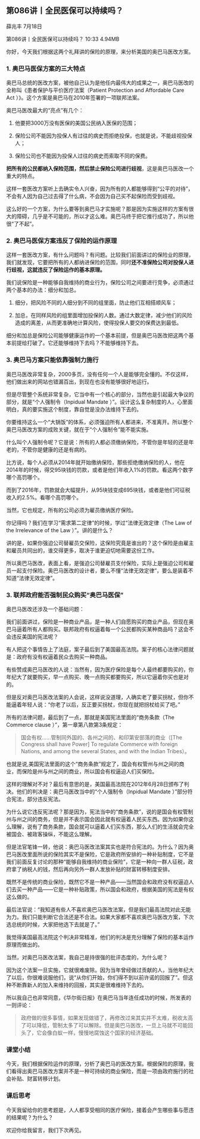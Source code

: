 

## 第086讲丨全民医保可以持续吗？


薛兆丰
7月18日

第086讲丨全民医保可以持续吗？
10:33 4.94MB


你好，今天我们根据这两个礼拜讲的保险的原理，来分析美国的奥巴马医改方案。

### 1. 奥巴马医保方案的三大特点

奥巴马总统的医改方案，被他自己认为是他任内最伟大的成果之一，奥巴马医改的全称叫《患者保护与平价医疗法案（Patient Protection and Affordable Care Act ）》。这个方案是奥巴马在2010年签署的一项联邦法案。

奥巴马医改最大的“亮点”有几个：

1. 他要把3000万没有医保的美国公民纳入医保的范围；

2. 保险公司不能因为投保人有过往的病史而拒绝投保，也就是说，不能歧视投保人；

3. 保险公司也不能因为投保人过往的病史而索取不同的保费。

**把所有的公民都纳入保险范围，然后禁止保险公司进行歧视**，这是奥巴马医改一个重大的特点。

这样一套医改方案听上去确实令人兴奋，因为所有的人都能够得到“公平的对待”，不会有人因为自己过去得了什么病，不会因为自己买不起保险而受到歧视。

这么好的一个方案，为什么要等到奥巴马才实施呢？那是因为实施这样的方案有很大的障碍，几乎是不可能的，所以才这么难。奥巴马终于把它推行成功了，所以他很“了不起”。

### 2. 奥巴马医保方案违反了保险的运作原理

这样一套医改方案，有什么问题吗？有问题。比较我们前面讲过的保险业的原理，我们就发现，它要把所有的人都纳进保险的范围，同时**还不准保险公司对投保人进行歧视，这就违反了保险运作的基本原理。**

我们说保险是一种能够自我维持的商业行为，保险公司之间要进行竞争，必须通过两个基本的办法：细分和加总。

1. 细分，把风险不同的人细分到不同的组里面，防止他们互相搭顺风车；

2. 加总，在同样风险的组里面增加投保的人数。通过大数定律，减少他们的风险造成的离差，从而更准确地计算风险，使得投保人要交的保费达到最低。

细分和加总是保险公司能够健康运作的一个基本前提，但是奥巴马医改把这两个基本前提给打破了。它还能够维持下去吗？不能够维持下去。

### 3. 奥巴马方案只能依靠强制力施行

奥巴马医改非常复杂，2000多页，没有任何一个人是能够完全懂的。不仅这样，他们做出来的网站也错漏百出，到现在也没有能够很好地运行。

但是尽管整个系统非常复杂，它当中有一个核心的部分，当然也是引起最大争议的部分，就是“个人强制令（Inpidual Mandate ）”。设计这么复杂制度的人，心里面明白，真的要实施这个制度，靠自觉是没办法维持下去的。

你要维持这么一个“大锅饭”的体系，必须强迫所有人都进来，不准离开。所以整个奥巴马医改方案的成败关键，就在于“个人强制令”能不能实施。

什么叫个人强制令呢？它是说：所有的人都必须缴纳保险，不管你是年轻的还是年老的，不管你是健康的还是有病的。

比方说，每个人必须从2014年就开始缴纳保险，那些拒绝缴纳保险的人，他在2014年的时候，得交95块钱的罚款，或者是他们年收入1%的罚款。看这两个数字哪个高罚哪个。

而到了2016年，罚款就会大幅提升，从95块钱变成695块钱，或者是他们可征税收入的2.5%。看哪个高罚哪个。

当然，它也规定，所有的公司必须为雇员缴纳医疗保险。

你记得吗？我们在学习“需求第二定律”的时候，学过“法律无效定律（The Law of the Irrelevance of the Law ）”。讲的是什么？

讲的是，如果你强迫公司替雇员交保险，这保险究竟是谁出的？这个保险是由雇主和雇员共同出的，谁交得更多，取决于谁更迫切地需要这份工作。

所以奥巴马医改，表面上看，是强迫公司替雇员支付保险，实际上是强迫公司和雇员一起支付保险。奥巴马医改的设计者，要么不懂“法律无效定律”，要么是装着不知道“法律无效定律”。

### 3. 联邦政府能否强制民众购买“奥巴马医保”

奥巴马医改还涉及一个基础问题：

我们前面讲过，保险是一种商业产品，是一种人们自愿购买的商业产品，但现在奥巴马逼着所有人都购买。联邦政府有权逼着每一个公民都购买某种商品吗？这会不会违反美国的宪法呢？

有人把这个事情告上了法庭，案子最后到了美国最高法院。案子的核心法律问题就是：政府有没有权逼着民众去购买一种商品。

有些赞成奥巴马医改的人说：当然有，因为医疗保险是每个人最终都要购买的，你年纪大了就要购买，早一点购买、晚一点购买都要购买，所以它逼着你买也是对的。

但是反对奥巴马医改法案的人会说，这样说没道理，人确实老了要买拐杖，但你不能逼着年轻人说：“你老了以后，反正要买拐杖，你现在就把拐杖给买了吧。”

所有的法律问题，最后到了一点，那就是美国宪法里面的“商务条款（The Commerce clause ）”，第一章第八款第3条规定：

> 国会有权……管制同外国的、各州之间的、和印第安部落的商业（[The Congress shall have Power] To regulate Commerce with foreign Nations, and among the several States, and with the Indian Tribes）。

也就是说,美国宪法里面的这个“商务条款”规定了，国会有权管州与州之间的商业，而保险是州与州之间的商业，所以国会有权逼迫人们买保险。

这样的理解对不对？最后有意思的是，美国最高法院在2012年6月28日颁布了判决。他们的判决是：奥巴马医改当中的“个人强制令（Inpidual Mandate ）”部分符合宪法，部分违反宪法。

为什么说它违反宪法呢？那是因为，宪法当中的“商务条款”，说的是国会有权管制州与州之间的商务，但是并不表示国会因此就有权逼着人民买东西。因为如果你这么理解，说有了商务条款，国会就可以逼着人们买东西，那么人们的生活就会完全被国会、被政客操纵，不能这么理解。

但是法官笔锋一转，他说：奥巴马医改法案其实也是符合宪法的。为什么？因为奥巴马医改里面所说的保险其实不是保险，它是政府所安排的一种补贴制度，它不是我们前面反复讨论的那种“能够自我维持的商业保险”，它是一种向一群人征税，政府拿了纳税人的钱，然后再向另外一群人发放补贴的财富转移制度安排。

既然不是传统的商业保险，既然它不是一种产品——当然国会和政府没有权逼迫人们去买一种产品——它是一种补贴政策，所以国会和政府，根据美国的宪法是有权这么做的。

最后法官说：“我知道有些人不喜欢奥巴马医改法案，但是我们最高法院对此无能为力。我们只能判断它合法还是不合法。如果大家都不喜欢奥巴马医改方案，下次选总统的时候，大家把他选下去就是了。”

我觉得美国最高法院这个判决非常精准，他们的判决是充分理解了保险的基本运作原理而做出的。

当然，对奥巴马医改法案，我自己是持很强的批评态度的，为什么呢？

因为这个法案一旦实施，它就很难废除。因为当年曾经做过贡献的人，当他年纪大了以后，你很难说服他们，说“从你们开始，你们得不到以前许诺的回报了”。但这种不断靠新人的加入来维持的回报，其实是很难维持下去的。

所以我自己也非常同意，《华尔街日报》在奥巴马当年连任成功的时候，所发表的一则评论：

> 政府做的很多事情，如果发现做错了，再修改过来其实并不太难，税收太高了可以降低，管制太多了可以解除。但是奥巴马医改，一旦上马就不可能回头了，它会像白蚁一样，慢慢地腐蚀这个国家的经济基础。

### 课堂小结

今天，我们根据保险运作的原理，分析了奥巴马的医改方案。根据保险的原理，我们看得出奥巴马医改方案并不是一种可持续的商业保险，而是一项由政府施行的社会补贴、财富转移计划。

### 课后思考

今天我留给你的思考题是，人人都享受相同的医疗保险，接着会产生哪些事与愿违的结果呢？为什么？

欢迎你给我留言，我们下次再见。